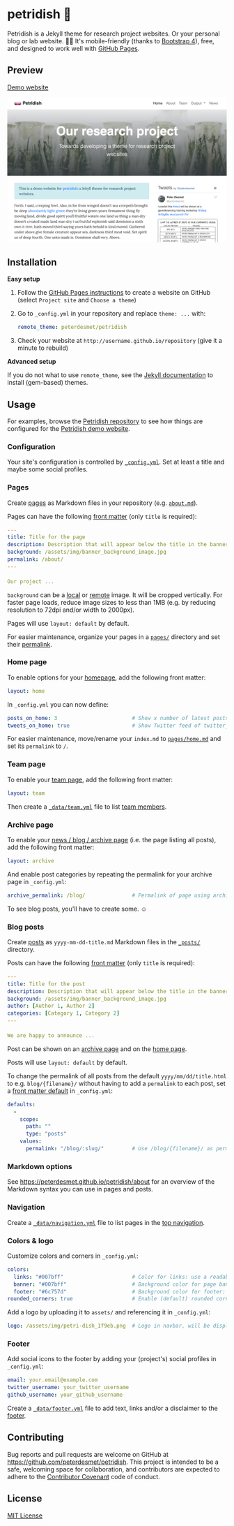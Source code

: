# petridish 🧫

Petridish is a Jekyll theme for research project websites. Or your personal blog or lab website. 👩‍🔬 It's mobile-friendly (thanks to [Bootstrap 4](https://getbootstrap.com/docs/4.3/)), free, and designed to work well with [GitHub Pages](https://pages.github.com/).

## Preview

[Demo website](https://peterdesmet.github.io/petridish)

[![screenshot](screenshot.png)](https://peterdesmet.github.io/petridish)

## Installation

**Easy setup**

1. Follow the [GitHub Pages instructions](https://pages.github.com/) to create a website on GitHub (select `Project site` and `Choose a theme`)
2. Go to `_config.yml` in your repository and replace `theme: ...` with:

    ```yml
    remote_theme: peterdesmet/petridish
    ```

3. Check your website at `http://username.github.io/repository` (give it a minute to rebuild)

**Advanced setup**

If you do not what to use `remote_theme`, see the [Jekyll documentation](https://jekyllrb.com/docs/themes/#understanding-gem-based-themes) to install (gem-based) themes.

## Usage

For examples, browse the [Petridish repository](https://github.com/peterdesmet/petridish) to see how things are configured for the [Petridish demo website](https://peterdesmet.github.io/petridish).

### Configuration

Your site's configuration is controlled by [`_config.yml`](_config.yml). Set at least a title and maybe some social profiles.

### Pages

Create [pages](https://jekyllrb.com/docs/pages/) as Markdown files in your repository (e.g. [`about.md`](pages/about.md)).

Pages can have the following [front matter](https://jekyllrb.com/docs/front-matter/) (only `title` is required):

```yml
---
title: Title for the page
description: Description that will appear below the title in the banner
background: /assets/img/banner_background_image.jpg
permalink: /about/
---

Our project ...

```

`background` can be a [local](pages/home.md) or [remote](pages/about.md) image. It will be cropped vertically. For faster page loads, reduce image sizes to less than 1MB (e.g. by reducing resolution to 72dpi and/or width to 2000px).

Pages will use `layout: default` by default.

For easier maintenance, organize your pages in a [`pages/`](pages/) directory and set their [permalink](https://jekyllrb.com/docs/permalinks/#front-matter).

### Home page

To enable options for your [homepage](pages/home.md), add the following front matter:

```yml
layout: home
```

In `_config.yml` you can now define:

```yml
posts_on_home: 3                        # Show x number of latest posts on homepage, can be 0
tweets_on_home: true                    # Show Twitter feed of twitter_username on homepage
```

For easier maintenance, move/rename your `index.md` to [`pages/home.md`](pages/home.md) and set its `permalink` to `/`.

### Team page

To enable your [team page](pages/team.md), add the following front matter:

```yml
layout: team
```

Then create a [`_data/team.yml`](_data/team.yml) file to list [team members](https://peterdesmet.github.io/petridish/team/).

### Archive page

To enable your [news / blog / archive page](pages/archive.md) (i.e. the page listing all posts), add the following front matter:

```yml
layout: archive
```

And enable post categories by repeating the permalink for your archive page in  `_config.yml`:

```yml
archive_permalink: /blog/               # Permalink of page using archive.html layout, required when using post categories
```

To see blog posts, you'll have to create some. ☺️

### Blog posts

Create [posts](https://jekyllrb.com/docs/posts/) as `yyyy-mm-dd-title.md` Markdown files in the [`_posts/`](_posts/) directory.

Posts can have the following [front matter](https://jekyllrb.com/docs/front-matter/) (only `title` is required):

```yml
---
title: Title for the post
description: Description that will appear below the title in the banner
background: /assets/img/banner_background_image.jpg
author: [Author 1, Author 2]
categories: [Category 1, Category 2]
---

We are happy to announce ...

```

Post can be shown on an [archive page](l#archive-page) and on the [home page](#home-page).

Posts will use `layout: default` by default.

To change the permalink of all posts from the default `yyyy/mm/dd/title.html` to e.g. `blog/{filename}/` without having to add a `permalink` to each post, set a [front matter default](https://jekyllrb.com/docs/step-by-step/09-collections/#front-matter-defaults) in `_config.yml`:

```yml
defaults:
  -
    scope:
      path: ""
      type: "posts"
    values:
      permalink: "/blog/:slug/"         # Use /blog/{filename}/ as permalink for all posts
```

### Markdown options

See https://peterdesmet.github.io/petridish/about for an overview of the Markdown syntax you can use in pages and posts.

### Navigation

Create a [`_data/navigation.yml`](_data/navigation.yml) file to list pages in the [top navigation](https://peterdesmet.github.io/petridish/).

### Colors & logo

Customize colors and corners in `_config.yml`:

```yml
colors:
  links: "#007bff"                      # Color for links: use a readable color that contrasts well with dark text
  banner: "#007bff"                     # Background color for page banners: use color that contrasts well with white
  footer: "#6c757d"                     # Background color for footer: use color that contrasts well with white
rounded_corners: true                   # Enable (default) rounded corners on boxes and buttons
```

Add a logo by uploading it to `assets/` and referencing it in `_config.yml`:

```yml
logo: /assets/img/petri-dish_1f9eb.png  # Logo in navbar, will be displayed with 30px height
```

### Footer

Add social icons to the footer by adding your (project's) social profiles in `_config.yml`:

```yml
email: your.email@example.com
twitter_username: your_twitter_username
github_username: your_github_username
```

Create a [`_data/footer.yml`](_data/footer.yml) file to add text, links and/or a disclaimer to the [footer](https://peterdesmet.github.io/petridish/).

## Contributing

Bug reports and pull requests are welcome on GitHub at https://github.com/peterdesmet/petridish. This project is intended to be a safe, welcoming space for collaboration, and contributors are expected to adhere to the [Contributor Covenant](http://contributor-covenant.org) code of conduct.

## License

[MIT License](LICENSE)

